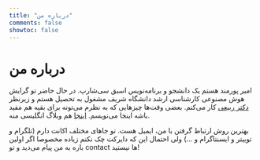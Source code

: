 ```yaml
---
title: "درباره من"
comments: false
showtoc: false
---
```


# درباره من

امیر پورمند هستم یک دانشجو و برنامه‌نویس اسبق سی‌شارپ. در حال حاضر تو گرایش هوش مصنوعی کارشناسی ارشد دانشگاه شریف مشغول به تحصیل هستم و زیرنظر [دکتر   ربیعی](http://sharif.edu/~rabiee/) کار می‌کنم. بعضی وقت‌ها چیزهایی که به نظرم می‌تونه برای بقیه هم مفید باشه اینجا می‌نویسم.
[اینجا](https://amirpourmand.ir) هم وبلاگ انگلیسی منه.

بهترین روش ارتباط گرفتن با من، ایمیل هست. تو جاهای مختلف اکانت دارم (تلگرام و توییتر و ایسنتاگرام و ...) ولی احتمال این که دایرکت چک نکنم زیاده مخصوصا اگر اولین باره به من پیام می‌دید و تو contact ها نیستید! 